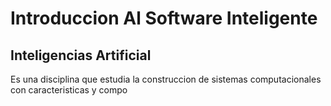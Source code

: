 # Introduccion Al Software Inteligente

## Inteligencias Artificial

Es una disciplina que estudia la construccion de sistemas computacionales con caracteristicas y compo